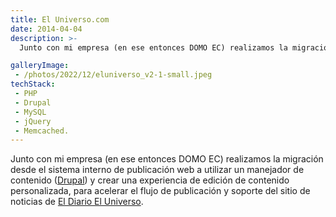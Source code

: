 ```yaml
---
title: El Universo.com
date: 2014-04-04
description: >-
  Junto con mi empresa (en ese entonces DOMO EC) realizamos la migración desde el sistema interno de publicación web a utilizar un manejador de contenido Drupal y crear una experiencia de edición de contenido personalizada, para acelerar el flujo de publicación y soporte del sitio de noticias de El Diario El Universo.

galleryImage:
 - /photos/2022/12/eluniverso_v2-1-small.jpeg
techStack:
 - PHP
 - Drupal
 - MySQL
 - jQuery
 - Memcached.
---
```


Junto con mi empresa (en ese entonces DOMO EC) realizamos la migración desde el sistema interno de publicación web a utilizar un manejador de contenido ([Drupal](https://drupal.org "Drupal")) y crear una experiencia de edición de contenido personalizada, para acelerar el flujo de publicación y soporte del sitio de noticias de [El Diario El Universo](https://www.eluniverso.com "El Universo").

